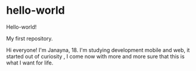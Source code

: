 # hello-world

Hello-world!

My first repository.

Hi everyone!
I'm Janayna, 18. I'm studying development mobile and web, it started out of curiosity , I come now with more and more sure that this is what I want for life.
